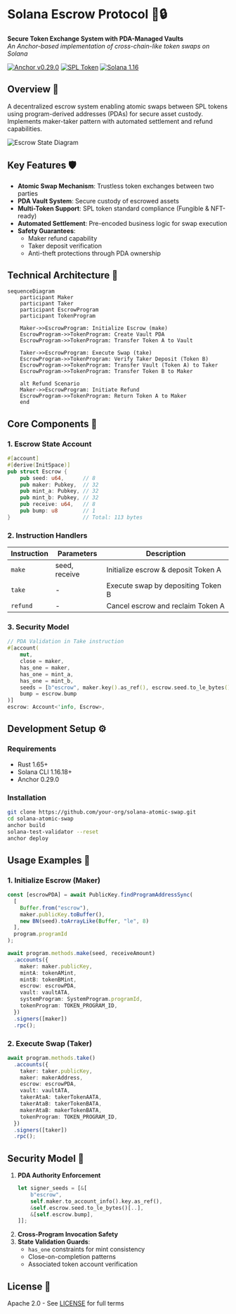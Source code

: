 # Solana Escrow Protocol 🔄🔒  
**Secure Token Exchange System with PDA-Managed Vaults**  
*An Anchor-based implementation of cross-chain-like token swaps on Solana*

[![Anchor v0.29.0](https://img.shields.io/badge/Anchor-0.29.0-3cf)](https://anchor-lang.com)
[![SPL Token](https://img.shields.io/badge/SPL%20Token-3.5.0-blue)](https://spl.solana.com/token)
[![Solana 1.16](https://img.shields.io/badge/Solana-1.16.18-purple)](https://solana.com)

## Overview 📜
A decentralized escrow system enabling atomic swaps between SPL tokens using program-derived addresses (PDAs) for secure asset custody. Implements maker-taker pattern with automated settlement and refund capabilities.

![Escrow State Diagram](https://mermaid.ink/svg/pako:eNqNkkFPwzAMhf9KlNdN2gVKQ0hI3EBC4rKJg7m0cUjTtYk6rRP_Dl3HkBCXHZ7t7_-e7ShWkFqD3sJbC5uJ0Cv0rq0bUYh1s7U7cG1fB1G6zqOoGk9R6gP4FmIh7Kz4n6Lg6xqjDvUaU4dGdWZqHX2bKz8DqH0A5QY1Q5DgHcY6o5q7bYQ1Qh1JX4jBGGUzQr8M4qM7mQ2wD9B7qHqoGigqKEooN9C00HdQ9lD1UPRQd1C1kDdQtFA2UNRQVlBUsBqgHqEZoR2hG6EboB2gG6EfoR-hG6AboBuhH6EfoRugG6AboR-hH6EboBugG6EfoR-hG6AboBuhH6EboBmhHaEdYj7AeYT3CeoT1COsR1iOsR1iPsB5hPcJ6hPUI6xHWI6xHWI-wHmE9wnqE9QjrEdYjrEdYj7AeYT3CeoT1COsR1iOsR1iPsB5hPcJ6hPUI6xHWI6xHWI-wHmE9wnqE9QjrEdYjrEdYj7AeYT3CeoT1COsR1iOsR1iPsB5hPcJ6hPUI6xHWI6xHWI_wD8N6S3Y)

## Key Features 🛡️
- **Atomic Swap Mechanism**: Trustless token exchanges between two parties
- **PDA Vault System**: Secure custody of escrowed assets
- **Multi-Token Support**: SPL token standard compliance (Fungible & NFT-ready)
- **Automated Settlement**: Pre-encoded business logic for swap execution
- **Safety Guarantees**:
  - Maker refund capability
  - Taker deposit verification
  - Anti-theft protections through PDA ownership

## Technical Architecture 🧠
```mermaid
sequenceDiagram
    participant Maker
    participant Taker
    participant EscrowProgram
    participant TokenProgram
    
    Maker->>EscrowProgram: Initialize Escrow (make)
    EscrowProgram->>TokenProgram: Create Vault PDA
    EscrowProgram->>TokenProgram: Transfer Token A to Vault
    
    Taker->>EscrowProgram: Execute Swap (take)
    EscrowProgram->>TokenProgram: Verify Taker Deposit (Token B)
    EscrowProgram->>TokenProgram: Transfer Vault (Token A) to Taker
    EscrowProgram->>TokenProgram: Transfer Token B to Maker
    
    alt Refund Scenario
    Maker->>EscrowProgram: Initiate Refund
    EscrowProgram->>TokenProgram: Return Token A to Maker
    end
```

## Core Components 🔩

### 1. Escrow State Account
```rust
#[account]
#[derive(InitSpace)]
pub struct Escrow {
    pub seed: u64,      // 8
    pub maker: Pubkey,  // 32
    pub mint_a: Pubkey, // 32
    pub mint_b: Pubkey, // 32
    pub receive: u64,   // 8
    pub bump: u8        // 1
}                       // Total: 113 bytes
```

### 2. Instruction Handlers
| Instruction | Parameters | Description |
|-------------|------------|-------------|
| `make`      | seed, receive | Initialize escrow & deposit Token A |
| `take`      | -          | Execute swap by depositing Token B |
| `refund`    | -          | Cancel escrow and reclaim Token A |

### 3. Security Model
```rust
// PDA Validation in Take instruction
#[account(
    mut,
    close = maker,
    has_one = maker,
    has_one = mint_a,
    has_one = mint_b,
    seeds = [b"escrow", maker.key().as_ref(), escrow.seed.to_le_bytes().as_ref()],
    bump = escrow.bump
)]
escrow: Account<'info, Escrow>,
```

## Development Setup ⚙️

### Requirements
- Rust 1.65+
- Solana CLI 1.16.18+
- Anchor 0.29.0

### Installation
```bash
git clone https://github.com/your-org/solana-atomic-swap.git
cd solana-atomic-swap
anchor build
solana-test-validator --reset
anchor deploy
```

## Usage Examples 💼

### 1. Initialize Escrow (Maker)
```typescript
const [escrowPDA] = await PublicKey.findProgramAddressSync(
  [
    Buffer.from("escrow"),
    maker.publicKey.toBuffer(),
    new BN(seed).toArrayLike(Buffer, "le", 8)
  ],
  program.programId
);

await program.methods.make(seed, receiveAmount)
  .accounts({
    maker: maker.publicKey,
    mintA: tokenAMint,
    mintB: tokenBMint,
    escrow: escrowPDA,
    vault: vaultATA,
    systemProgram: SystemProgram.programId,
    tokenProgram: TOKEN_PROGRAM_ID,
  })
  .signers([maker])
  .rpc();
```

### 2. Execute Swap (Taker)
```typescript
await program.methods.take()
  .accounts({
    taker: taker.publicKey,
    maker: makerAddress,
    escrow: escrowPDA,
    vault: vaultATA,
    takerAtaA: takerTokenAATA,
    takerAtaB: takerTokenBATA,
    makerAtaB: makerTokenBATA,
    tokenProgram: TOKEN_PROGRAM_ID,
  })
  .signers([taker])
  .rpc();
```

## Security Model 🔐
1. **PDA Authority Enforcement**
   ```rust
   let signer_seeds = [&[
       b"escrow",
       self.maker.to_account_info().key.as_ref(),
       &self.escrow.seed.to_le_bytes()[..],
       &[self.escrow.bump],
   ]];
   ```
2. **Cross-Program Invocation Safety**
3. **State Validation Guards**:
   - `has_one` constraints for mint consistency
   - Close-on-completion patterns
   - Associated token account verification


## License 📄
Apache 2.0 - See [LICENSE](LICENSE) for full terms

